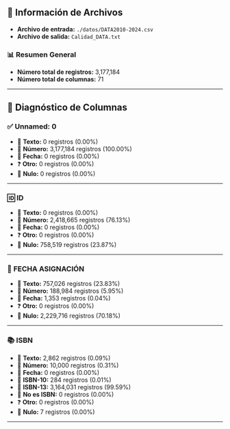 
## 📂 Información de Archivos
- **Archivo de entrada:** `./datos/DATA2010-2024.csv`
- **Archivo de salida:** `Calidad_DATA.txt`

### 📊 Resumen General
- **Número total de registros:** 3,177,184
- **Número total de columnas:** 71

---

## 🧪 Diagnóstico de Columnas

### ✅ **Unnamed: 0**
- 📝 **Texto:** 0 registros (0.00%)
- 🔢 **Número:** 3,177,184 registros (100.00%)
- 📅 **Fecha:** 0 registros (0.00%)
- ❓ **Otro:** 0 registros (0.00%)
- 🚫 **Nulo:** 0 registros (0.00%)

---

### 🆔 **ID**
- 📝 **Texto:** 0 registros (0.00%)
- 🔢 **Número:** 2,418,665 registros (76.13%)
- 📅 **Fecha:** 0 registros (0.00%)
- ❓ **Otro:** 0 registros (0.00%)
- 🚫 **Nulo:** 758,519 registros (23.87%)

---

### 📅 **FECHA ASIGNACIÓN**
- 📝 **Texto:** 757,026 registros (23.83%)
- 🔢 **Número:** 188,984 registros (5.95%)
- 📅 **Fecha:** 1,353 registros (0.04%)
- ❓ **Otro:** 0 registros (0.00%)
- 🚫 **Nulo:** 2,229,716 registros (70.18%)

---

### 📚 **ISBN**
- 📝 **Texto:** 2,862 registros (0.09%)
- 🔢 **Número:** 10,000 registros (0.31%)
- 📅 **Fecha:** 0 registros (0.00%)
- 🔖 **ISBN-10:** 284 registros (0.01%)
- 🔖 **ISBN-13:** 3,164,031 registros (99.59%)
- 🚫 **No es ISBN:** 0 registros (0.00%)
- ❓ **Otro:** 0 registros (0.00%)
- 🚫 **Nulo:** 7 registros (0.00%)

---
